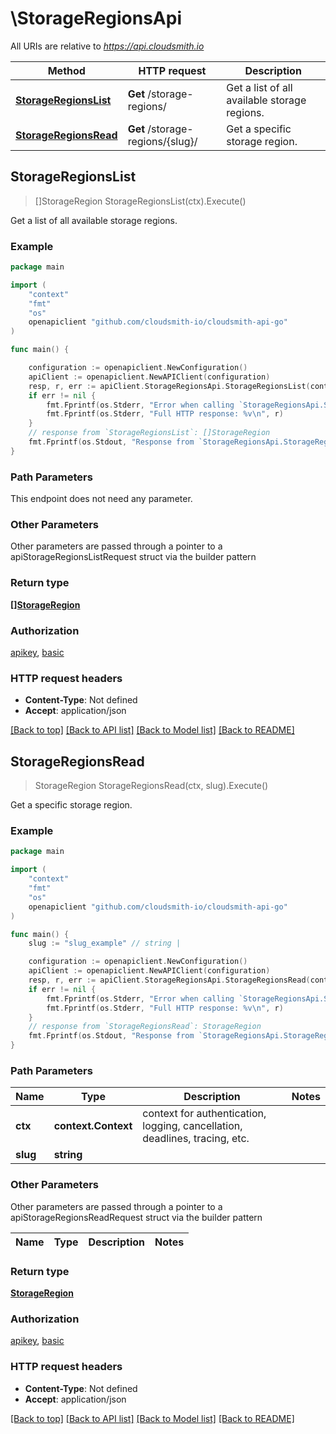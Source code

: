 # \StorageRegionsApi

All URIs are relative to *https://api.cloudsmith.io*

Method | HTTP request | Description
------------- | ------------- | -------------
[**StorageRegionsList**](StorageRegionsApi.md#StorageRegionsList) | **Get** /storage-regions/ | Get a list of all available storage regions.
[**StorageRegionsRead**](StorageRegionsApi.md#StorageRegionsRead) | **Get** /storage-regions/{slug}/ | Get a specific storage region.



## StorageRegionsList

> []StorageRegion StorageRegionsList(ctx).Execute()

Get a list of all available storage regions.



### Example

```go
package main

import (
	"context"
	"fmt"
	"os"
	openapiclient "github.com/cloudsmith-io/cloudsmith-api-go"
)

func main() {

	configuration := openapiclient.NewConfiguration()
	apiClient := openapiclient.NewAPIClient(configuration)
	resp, r, err := apiClient.StorageRegionsApi.StorageRegionsList(context.Background()).Execute()
	if err != nil {
		fmt.Fprintf(os.Stderr, "Error when calling `StorageRegionsApi.StorageRegionsList``: %v\n", err)
		fmt.Fprintf(os.Stderr, "Full HTTP response: %v\n", r)
	}
	// response from `StorageRegionsList`: []StorageRegion
	fmt.Fprintf(os.Stdout, "Response from `StorageRegionsApi.StorageRegionsList`: %v\n", resp)
}
```

### Path Parameters

This endpoint does not need any parameter.

### Other Parameters

Other parameters are passed through a pointer to a apiStorageRegionsListRequest struct via the builder pattern


### Return type

[**[]StorageRegion**](StorageRegion.md)

### Authorization

[apikey](../README.md#apikey), [basic](../README.md#basic)

### HTTP request headers

- **Content-Type**: Not defined
- **Accept**: application/json

[[Back to top]](#) [[Back to API list]](../README.md#documentation-for-api-endpoints)
[[Back to Model list]](../README.md#documentation-for-models)
[[Back to README]](../README.md)


## StorageRegionsRead

> StorageRegion StorageRegionsRead(ctx, slug).Execute()

Get a specific storage region.



### Example

```go
package main

import (
	"context"
	"fmt"
	"os"
	openapiclient "github.com/cloudsmith-io/cloudsmith-api-go"
)

func main() {
	slug := "slug_example" // string | 

	configuration := openapiclient.NewConfiguration()
	apiClient := openapiclient.NewAPIClient(configuration)
	resp, r, err := apiClient.StorageRegionsApi.StorageRegionsRead(context.Background(), slug).Execute()
	if err != nil {
		fmt.Fprintf(os.Stderr, "Error when calling `StorageRegionsApi.StorageRegionsRead``: %v\n", err)
		fmt.Fprintf(os.Stderr, "Full HTTP response: %v\n", r)
	}
	// response from `StorageRegionsRead`: StorageRegion
	fmt.Fprintf(os.Stdout, "Response from `StorageRegionsApi.StorageRegionsRead`: %v\n", resp)
}
```

### Path Parameters


Name | Type | Description  | Notes
------------- | ------------- | ------------- | -------------
**ctx** | **context.Context** | context for authentication, logging, cancellation, deadlines, tracing, etc.
**slug** | **string** |  | 

### Other Parameters

Other parameters are passed through a pointer to a apiStorageRegionsReadRequest struct via the builder pattern


Name | Type | Description  | Notes
------------- | ------------- | ------------- | -------------


### Return type

[**StorageRegion**](StorageRegion.md)

### Authorization

[apikey](../README.md#apikey), [basic](../README.md#basic)

### HTTP request headers

- **Content-Type**: Not defined
- **Accept**: application/json

[[Back to top]](#) [[Back to API list]](../README.md#documentation-for-api-endpoints)
[[Back to Model list]](../README.md#documentation-for-models)
[[Back to README]](../README.md)

